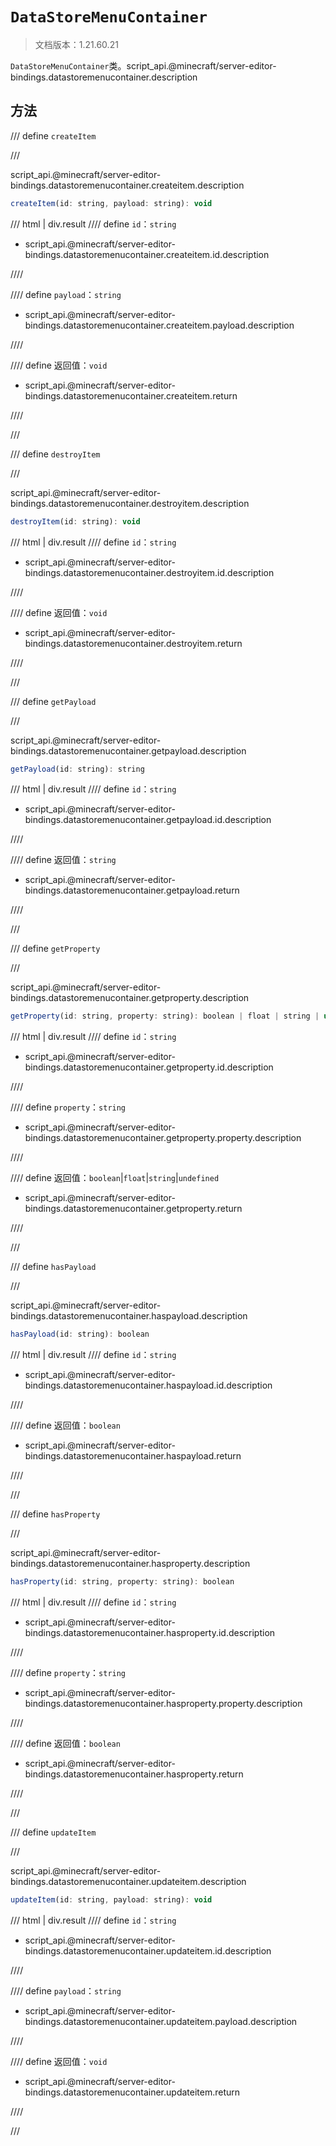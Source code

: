 # `DataStoreMenuContainer`

> 文档版本：1.21.60.21

`DataStoreMenuContainer`类。script_api.@minecraft/server-editor-bindings.datastoremenucontainer.description

## 方法

/// define
`createItem`


///

script_api.@minecraft/server-editor-bindings.datastoremenucontainer.createitem.description

```js
createItem(id: string, payload: string): void
```

/// html | div.result
//// define
`id`：`string`

- script_api.@minecraft/server-editor-bindings.datastoremenucontainer.createitem.id.description


////

//// define
`payload`：`string`

- script_api.@minecraft/server-editor-bindings.datastoremenucontainer.createitem.payload.description


////

//// define
返回值：`void`

- script_api.@minecraft/server-editor-bindings.datastoremenucontainer.createitem.return


////

///


/// define
`destroyItem`


///

script_api.@minecraft/server-editor-bindings.datastoremenucontainer.destroyitem.description

```js
destroyItem(id: string): void
```

/// html | div.result
//// define
`id`：`string`

- script_api.@minecraft/server-editor-bindings.datastoremenucontainer.destroyitem.id.description


////

//// define
返回值：`void`

- script_api.@minecraft/server-editor-bindings.datastoremenucontainer.destroyitem.return


////

///


/// define
`getPayload`


///

script_api.@minecraft/server-editor-bindings.datastoremenucontainer.getpayload.description

```js
getPayload(id: string): string
```

/// html | div.result
//// define
`id`：`string`

- script_api.@minecraft/server-editor-bindings.datastoremenucontainer.getpayload.id.description


////

//// define
返回值：`string`

- script_api.@minecraft/server-editor-bindings.datastoremenucontainer.getpayload.return


////

///


/// define
`getProperty`


///

script_api.@minecraft/server-editor-bindings.datastoremenucontainer.getproperty.description

```js
getProperty(id: string, property: string): boolean | float | string | undefined
```

/// html | div.result
//// define
`id`：`string`

- script_api.@minecraft/server-editor-bindings.datastoremenucontainer.getproperty.id.description


////

//// define
`property`：`string`

- script_api.@minecraft/server-editor-bindings.datastoremenucontainer.getproperty.property.description


////

//// define
返回值：`boolean`|`float`|`string`|`undefined`

- script_api.@minecraft/server-editor-bindings.datastoremenucontainer.getproperty.return


////

///


/// define
`hasPayload`


///

script_api.@minecraft/server-editor-bindings.datastoremenucontainer.haspayload.description

```js
hasPayload(id: string): boolean
```

/// html | div.result
//// define
`id`：`string`

- script_api.@minecraft/server-editor-bindings.datastoremenucontainer.haspayload.id.description


////

//// define
返回值：`boolean`

- script_api.@minecraft/server-editor-bindings.datastoremenucontainer.haspayload.return


////

///


/// define
`hasProperty`


///

script_api.@minecraft/server-editor-bindings.datastoremenucontainer.hasproperty.description

```js
hasProperty(id: string, property: string): boolean
```

/// html | div.result
//// define
`id`：`string`

- script_api.@minecraft/server-editor-bindings.datastoremenucontainer.hasproperty.id.description


////

//// define
`property`：`string`

- script_api.@minecraft/server-editor-bindings.datastoremenucontainer.hasproperty.property.description


////

//// define
返回值：`boolean`

- script_api.@minecraft/server-editor-bindings.datastoremenucontainer.hasproperty.return


////

///


/// define
`updateItem`


///

script_api.@minecraft/server-editor-bindings.datastoremenucontainer.updateitem.description

```js
updateItem(id: string, payload: string): void
```

/// html | div.result
//// define
`id`：`string`

- script_api.@minecraft/server-editor-bindings.datastoremenucontainer.updateitem.id.description


////

//// define
`payload`：`string`

- script_api.@minecraft/server-editor-bindings.datastoremenucontainer.updateitem.payload.description


////

//// define
返回值：`void`

- script_api.@minecraft/server-editor-bindings.datastoremenucontainer.updateitem.return


////

///

